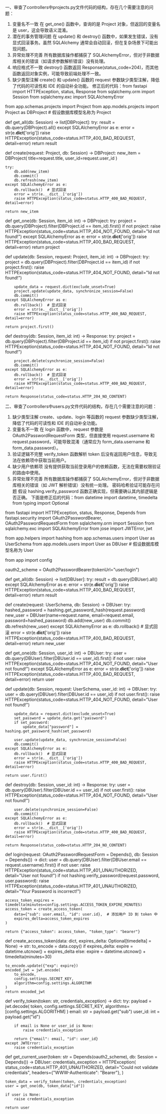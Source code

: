 一、审查了controllers中projects.py文件代码的结构，存在几个需要注意的问题：
1. 变量名不一致
在 get_one() 函数中，查询的是 Project 对象，但返回的变量名是 user，这会导致语义混淆。
2. 潜在的事务管理问题
在 update() 和 destroy() 函数中，如果发生错误，没有显式回滚事务。虽然 SQLAlchemy 通常会自动回滚，但在复杂场景下可能出现问题。
3. 异常处理不完善
所有数据库操作都捕获了 SQLAlchemyError，但对于非数据库相关的错误（如请求参数解析错误）没有处理。
4. 响应格式不一致
destroy() 函数返回 Response(status_code=204)，而其他函数返回对象实例，可能导致前端处理不一致。
5. 缺少类型注解
create() 和 update() 函数的 request 参数缺少类型注解，降低了代码的可读性和 IDE 的自动补全功能。
修正后的代码：from fastapi import HTTPException, status, Response
from sqlalchemy.orm import Session
from sqlalchemy.exc import SQLAlchemyError

from app.schemas.projects import Project
from app.models.projects import Project as DBProject  # 假设数据库模型名称为 Project


def get_all(db: Session) -> list[DBProject]:
    try:
        result = db.query(DBProject).all()
    except SQLAlchemyError as e:
        error = str(e.__dict__['orig'])
        raise HTTPException(status_code=status.HTTP_400_BAD_REQUEST, detail=error)
    return result


def create(request: Project, db: Session) -> DBProject:
    new_item = DBProject(
        title=request.title,
        user_id=request.user_id
    )

    try:
        db.add(new_item)
        db.commit()
        db.refresh(new_item)
    except SQLAlchemyError as e:
        db.rollback()  # 显式回滚
        error = str(e.__dict__['orig'])
        raise HTTPException(status_code=status.HTTP_400_BAD_REQUEST, detail=error)

    return new_item


def get_one(db: Session, item_id: int) -> DBProject:
    try:
        project = db.query(DBProject).filter(DBProject.id == item_id).first()
        if not project:
            raise HTTPException(status_code=status.HTTP_404_NOT_FOUND, detail="Id not found!")
    except SQLAlchemyError as e:
        error = str(e.__dict__['orig'])
        raise HTTPException(status_code=status.HTTP_400_BAD_REQUEST, detail=error)
    return project


def update(db: Session, request: Project, item_id: int) -> DBProject:
    try:
        project = db.query(DBProject).filter(DBProject.id == item_id)
        if not project.first():
            raise HTTPException(status_code=status.HTTP_404_NOT_FOUND, detail="Id not found!")
        
        update_data = request.dict(exclude_unset=True)
        project.update(update_data, synchronize_session=False)
        db.commit()
    except SQLAlchemyError as e:
        db.rollback()  # 显式回滚
        error = str(e.__dict__['orig'])
        raise HTTPException(status_code=status.HTTP_400_BAD_REQUEST, detail=error)
    
    return project.first()


def destroy(db: Session, item_id: int) -> Response:
    try:
        project = db.query(DBProject).filter(DBProject.id == item_id)
        if not project.first():
            raise HTTPException(status_code=status.HTTP_404_NOT_FOUND, detail="Id not found!")
        
        project.delete(synchronize_session=False)
        db.commit()
    except SQLAlchemyError as e:
        db.rollback()  # 显式回滚
        error = str(e.__dict__['orig'])
        raise HTTPException(status_code=status.HTTP_400_BAD_REQUEST, detail=error)
    
    return Response(status_code=status.HTTP_204_NO_CONTENT)

二、审查了controllers中users.py文件代码的结构，存在几个需要注意的问题：
1. 缺少类型注解
create、update、login 等函数的 request 参数缺少类型注解，降低了代码的可读性和 IDE 的自动补全功能。
2. 变量名不一致
在 login 函数中，request 参数是 OAuth2PasswordRequestForm 类型，但直接使用 request.username 和 request.password，可能导致混淆（通常应为 form_data.username 和 form_data.password）。
3. 验证逻辑不完整
verify_token 函数解析 token 后没有返回用户信息，导致无法在依赖项中获取当前用户。
4. 缺少用户依赖项
没有提供获取当前登录用户的依赖函数，无法在需要权限验证的路由中使用。
5. 异常处理不完善
所有数据库操作都捕获了 SQLAlchemyError，但对于非数据库相关的错误（如 JWT 解析错误）没有统一处理。
密码哈希验证可能存在问题
假设 hashing.verify_password 函数正确实现，但需要确认其内部逻辑是否正确。
下面是修正后的代码：from datetime import datetime, timedelta
from typing import Optional

from fastapi import HTTPException, status, Response, Depends
from fastapi.security import OAuth2PasswordBearer, OAuth2PasswordRequestForm
from sqlalchemy.orm import Session
from sqlalchemy.exc import SQLAlchemyError
from jose import JWTError, jwt

from app.helpers import hashing
from app.schemas.users import User as UserSchema
from app.models.users import User as DBUser  # 假设数据库模型名称为 User

from app import config

oauth2_scheme = OAuth2PasswordBearer(tokenUrl="user/login")


def get_all(db: Session) -> list[DBUser]:
    try:
        result = db.query(DBUser).all()
    except SQLAlchemyError as e:
        error = str(e.__dict__['orig'])
        raise HTTPException(status_code=status.HTTP_400_BAD_REQUEST, detail=error)
    return result


def create(request: UserSchema, db: Session) -> DBUser:
    try:
        hashed_password = hashing.get_password_hash(request.password)
        new_user = DBUser(name=request.name, email=request.email, password=hashed_password)
        db.add(new_user)
        db.commit()
        db.refresh(new_user)
    except SQLAlchemyError as e:
        db.rollback()  # 显式回滚
        error = str(e.__dict__['orig'])
        raise HTTPException(status_code=status.HTTP_400_BAD_REQUEST, detail=error)
    return new_user


def get_one(db: Session, user_id: int) -> DBUser:
    try:
        user = db.query(DBUser).filter(DBUser.id == user_id).first()
        if not user:
            raise HTTPException(status_code=status.HTTP_404_NOT_FOUND, detail="User not found!")
    except SQLAlchemyError as e:
        error = str(e.__dict__['orig'])
        raise HTTPException(status_code=status.HTTP_400_BAD_REQUEST, detail=error)
    return user


def update(db: Session, request: UserSchema, user_id: int) -> DBUser:
    try:
        user = db.query(DBUser).filter(DBUser.id == user_id)
        if not user.first():
            raise HTTPException(status_code=status.HTTP_404_NOT_FOUND, detail="User not found!")
        
        update_data = request.dict(exclude_unset=True)
        set_password = update_data.get("password")
        if set_password:
            update_data["password"] = hashing.get_password_hash(set_password)
        
        user.update(update_data, synchronize_session=False)
        db.commit()
    except SQLAlchemyError as e:
        db.rollback()  # 显式回滚
        error = str(e.__dict__['orig'])
        raise HTTPException(status_code=status.HTTP_400_BAD_REQUEST, detail=error)
    
    return user.first()


def destroy(db: Session, user_id: int) -> Response:
    try:
        user = db.query(DBUser).filter(DBUser.id == user_id)
        if not user.first():
            raise HTTPException(status_code=status.HTTP_404_NOT_FOUND, detail="User not found!")
        
        user.delete(synchronize_session=False)
        db.commit()
    except SQLAlchemyError as e:
        db.rollback()  # 显式回滚
        error = str(e.__dict__['orig'])
        raise HTTPException(status_code=status.HTTP_400_BAD_REQUEST, detail=error)
    
    return Response(status_code=status.HTTP_204_NO_CONTENT)


def login(request: OAuth2PasswordRequestForm = Depends(), db: Session = Depends()) -> dict:
    user = db.query(DBUser).filter(DBUser.email == request.username).first()
    if not user:
        raise HTTPException(status_code=status.HTTP_401_UNAUTHORIZED, detail="User not found!")
    if not hashing.verify_password(request.password, user.password):
        raise HTTPException(status_code=status.HTTP_401_UNAUTHORIZED, detail="Your Password is incorrect!")
    
    access_token_expires = timedelta(minutes=config.settings.ACCESS_TOKEN_EXPIRE_MINUTES)
    access_token = create_access_token(
        data={"sub": user.email, "id": user.id},  # 添加用户 ID 到 token 中
        expires_delta=access_token_expires
    )
    
    return {"access_token": access_token, "token_type": "bearer"}


def create_access_token(data: dict, expires_delta: Optional[timedelta] = None) -> str:
    to_encode = data.copy()
    if expires_delta:
        expire = datetime.utcnow() + expires_delta
    else:
        expire = datetime.utcnow() + timedelta(minutes=30)
    
    to_encode.update({"exp": expire})
    encoded_jwt = jwt.encode(
        to_encode, 
        config.settings.SECRET_KEY, 
        algorithm=config.settings.ALGORITHM
    )
    return encoded_jwt


def verify_token(token: str, credentials_exception) -> dict:
    try:
        payload = jwt.decode(
            token, 
            config.settings.SECRET_KEY, 
            algorithms=[config.settings.ALGORITHM]
        )
        email: str = payload.get("sub")
        user_id: int = payload.get("id")
        
        if email is None or user_id is None:
            raise credentials_exception
        
        return {"email": email, "id": user_id}
    except JWTError:
        raise credentials_exception


def get_current_user(token: str = Depends(oauth2_scheme), db: Session = Depends()) -> DBUser:
    credentials_exception = HTTPException(
        status_code=status.HTTP_401_UNAUTHORIZED,
        detail="Could not validate credentials",
        headers={"WWW-Authenticate": "Bearer"},
    )
    
    token_data = verify_token(token, credentials_exception)
    user = get_one(db, token_data["id"])
    
    if user is None:
        raise credentials_exception
    
    return user
